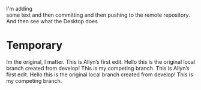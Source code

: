 I'm	adding	
some	text	and	then	committing	and	then	pushing	to	the	remote	repository.		And	then	see	
what	the	Desktop	does
# Temporary
Im the original, I matter.
This is Allyn’s first edit.
Hello this is the original local branch created from develop!
This is my competing branch.
This is Allyn’s first edit.
Hello this is the original local branch created from develop!
This is my competing branch.